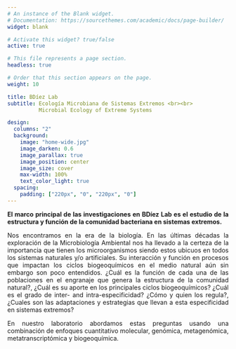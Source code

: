 ```yaml
---
# An instance of the Blank widget.
# Documentation: https://sourcethemes.com/academic/docs/page-builder/
widget: blank

# Activate this widget? true/false
active: true

# This file represents a page section.
headless: true

# Order that this section appears on the page.
weight: 10

title: BDíez Lab
subtitle: Ecología Microbiana de Sistemas Extremos <br><br>
          Microbial Ecology of Extreme Systems

design:
  columns: "2"
  background:
    image: "home-wide.jpg"
    image_darken: 0.6
    image_parallax: true
    image_position: center
    image_size: cover
    max-width: 100%
    text_color_light: true
  spacing:
    padding: ["220px", "0", "220px", "0"]
---
```


<div style="text-align:justify">

**El marco principal de las investigaciones en BDíez Lab es el estudio de la estructura y función de la comunidad bacteriana en sistemas extremos.**

</div>

<div style="text-align:justify;">

Nos encontramos en la era de la biología. En las últimas décadas la exploración de la Microbiología Ambiental nos ha llevado a la certeza de la importancia que tienen los microorganismos siendo estos ubicuos en todos los sistemas naturales y/o artificiales. Su interacción y función en procesos que impactan los ciclos biogeoquímicos en el medio natural aún sin embargo son poco entendidos. ¿Cuál es la función de cada una de las poblaciones en el engranaje que genera la estructura de la comunidad natural?, ¿Cuál es su aporte en los principales ciclos biogeoquímicos? ¿Cuál es el grado de inter- and intra-especificidad? ¿Cómo y quien los regula?, ¿Cuales son las adaptaciones y estrategias que llevan a esta especificidad en sistemas extremos? <br>

En nuestro laboratorio abordamos estas preguntas usando una combinación de enfoques cuantitativo molecular, genómica, metagenómica, metatranscriptómica y biogeoquímica.<br>

</div>
